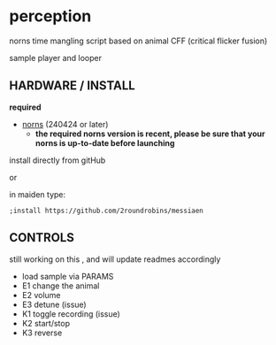 # perception
 norns time mangling script based on animal CFF (critical flicker fusion)


sample player and looper


## HARDWARE / INSTALL

**required**

- [norns](https://github.com/p3r7/awesome-monome-norns) (240424 or later)
  - **the required norns version is recent, please be sure that your norns is up-to-date before launching**

install directly from gitHub

or

in maiden type:

```
;install https://github.com/2roundrobins/messiaen
```
## CONTROLS
still working on this , and will update readmes accordingly
* load sample via PARAMS
* E1 change the animal 
* E2 volume
* E3 detune (issue)
* K1 toggle recording (issue)
* K2 start/stop
* K3 reverse
